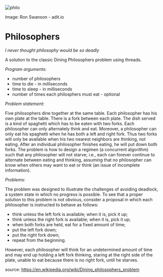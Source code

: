 
![philo](https://github.com/smclacke/philosophers/assets/115113929/96a85698-d110-4462-b748-6dc66f3094e2)

Image: Ron Swanson - adit.io


# Philosophers
*I never thought philosophy would be so deadly*


A solution to the classic Dining Philosophers problem using threads.

*Program arguments:*
 - number of philosophers
 - time to die - in milliseconds
 - time to sleep - in milliseconds
 - number of times each philosphers must eat - optional

*Problem statement:*

Five philosophers dine together at the same table. Each philosopher has his own plate at the table. There is a fork between each plate. The dish served is a kind of spaghetti which has to be eaten with two forks. Each philosopher can only alternately think and eat. Moreover, a philosopher can only eat his spaghetti when he has both a left and right fork. Thus two forks will only be available when his two nearest neighbors are thinking, not eating. After an individual philosopher finishes eating, he will put down both forks. The problem is how to design a regimen (a concurrent algorithm) such that any philosopher will not starve; i.e., each can forever continue to alternate between eating and thinking, assuming that no philosopher can know when others may want to eat or think (an issue of incomplete information).

*Problems:*

The problem was designed to illustrate the challenges of avoiding deadlock, a system state in which no progress is possible. To see that a proper solution to this problem is not obvious, consider a proposal in which each philosopher is instructed to behave as follows:

- think unless the left fork is available; when it is, pick it up;
- think unless the right fork is available; when it is, pick it up;
- when both forks are held, eat for a fixed amount of time;
- put the left fork down;
- put the right fork down;
- repeat from the beginning.

However, each philosopher will think for an undetermined amount of time and may end up holding a left fork thinking, staring at the right side of the plate, unable to eat because there is no right fork, until he starves.



source: https://en.wikipedia.org/wiki/Dining_philosophers_problem
